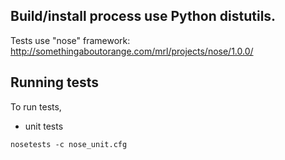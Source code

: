 ## Build/install process use Python distutils. ##

Tests use "nose" framework: http://somethingaboutorange.com/mrl/projects/nose/1.0.0/

## Running tests ##

To run tests,

* unit tests

`nosetests -c nose_unit.cfg`
